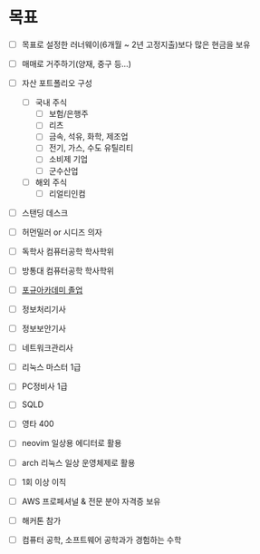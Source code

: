 # 목표

- [ ] 목표로 설정한 러너웨이(6개월 ~ 2년 고정지출)보다 많은 현금을 보유
- [ ] 매매로 거주하기(양재, 중구 등...)
- [ ] 자산 포트폴리오 구성
  - [ ] 국내 주식
    - [ ] 보험/은행주
    - [ ] 리츠
    - [ ] 금속, 석유, 화학, 제조업
    - [ ] 전기, 가스, 수도 유틸리티
    - [ ] 소비제 기업
    - [ ] 군수산업
  - [ ] 해외 주식
    - [ ] 리얼티인컴
- [ ] 스탠딩 데스크
- [ ] 허먼밀러 or 시디즈 의자
- [ ] 독학사 컴퓨터공학 학사학위
- [ ] 방통대 컴퓨터공학 학사학위
- [ ] [포규아카데미 졸업](https://pocu.academy/ko)
- [ ] 정보처리기사
- [ ] 정보보안기사
- [ ] 네트워크관리사
- [ ] 리눅스 마스터 1급
- [ ] PC정비사 1급
- [ ] SQLD
- [ ] 영타 400
- [ ] neovim 일상용 에디터로 활용
- [ ] arch 리눅스 일상 운영체제로 활용
- [ ] 1회 이상 이직
- [ ] AWS 프로페셔널 & 전문 분야 자격증 보유
- [ ] 해커톤 참가
- [ ] 컴퓨터 공학, 소프트웨어 공학과가 경험하는 수학

